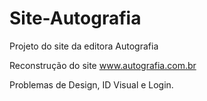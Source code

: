 # Site-Autografia
Projeto do site da editora Autografia

Reconstrução do site www.autografia.com.br

Problemas de Design, ID Visual e Login.

